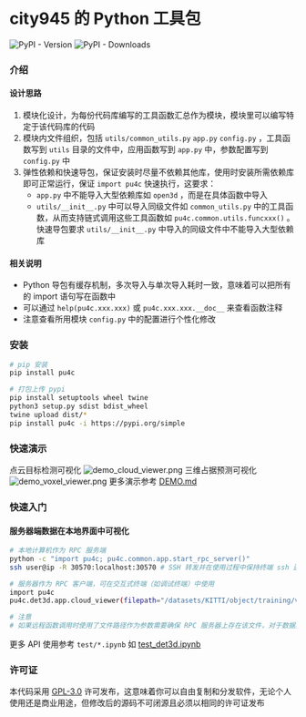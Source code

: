 # city945 的 Python 工具包

![PyPI - Version](https://img.shields.io/pypi/v/pu4c) ![PyPI - Downloads](https://img.shields.io/pypi/dm/pu4c)

### 介绍

#### 设计思路

1. 模块化设计，为每份代码库编写的工具函数汇总作为模块，模块里可以编写特定于该代码库的代码
2. 模块内文件组织，包括 `utils/common_utils.py` `app.py` `config.py` ，工具函数写到 `utils` 目录的文件中，应用函数写到 `app.py` 中，参数配置写到 `config.py` 中
3. 弹性依赖和快速导包，保证安装时尽量不依赖其他库，使用时安装所需依赖库即可正常运行，保证 `import pu4c` 快速执行，这要求：
   - `app.py` 中不能导入大型依赖库如 `open3d` ，而是在具体函数中导入
   - `utils/__init__.py` 中可以导入同级文件如 `common_utils.py` 中的工具函数，从而支持链式调用这些工具函数如 `pu4c.common.utils.funcxxx()` 。快速导包要求 `utils/__init__.py` 中导入的同级文件中不能导入大型依赖库

#### 相关说明

- Python 导包有缓存机制，多次导入与单次导入耗时一致，意味着可以把所有的 import 语句写在函数中
- 可以通过 `help(pu4c.xxx.xxx)` 或 `pu4c.xxx.xxx.__doc__` 来查看函数注释
- 注意查看所用模块 `config.py` 中的配置进行个性化修改

### 安装

```bash
# pip 安装
pip install pu4c

# 打包上传 pypi
pip install setuptools wheel twine
python3 setup.py sdist bdist_wheel
twine upload dist/*
pip install pu4c -i https://pypi.org/simple
```

### 快速演示

点云目标检测可视化
![demo_cloud_viewer.png](docs/demo_cloud_viewer.png)
三维占据预测可视化
![demo_voxel_viewer.png](docs/demo_voxel_viewer.png)
更多演示参考 [DEMO.md](docs/DEMO.md)

### 快速入门

#### 服务器端数据在本地界面中可视化

```bash
# 本地计算机作为 RPC 服务端
python -c "import pu4c; pu4c.common.app.start_rpc_server()"
ssh user@ip -R 30570:localhost:30570 # SSH 转发并在使用过程中保持终端 ssh 连接不断开，端口配置位于 `pu4c/common/config.py` ，参数 -R remote_port:localhost:local_port

# 服务器作为 RPC 客户端，可在交互式终端（如调试终端）中使用
import pu4c
pu4c.det3d.app.cloud_viewer(filepath="/datasets/KITTI/object/training/velodyne/000000.bin", num_features=4, rpc=True) # 置 rpc=True 进行远程函数调用

# 注意
# 如果远程函数调用时使用了文件路径作为参数需要确保 RPC 服务器上存在该文件，对于数据集等可以通过 nfs 挂载到相同路径，或者修改 rpc 装饰器修改路径前缀
```

更多 API 使用参考 `test/*.ipynb` 如 [test_det3d.ipynb](test/test_det3d.ipynb)

### 许可证

本代码采用 [GPL-3.0](LICENSE) 许可发布，这意味着你可以自由复制和分发软件，无论个人使用还是商业用途，但修改后的源码不可闭源且必须以相同的许可证发布
